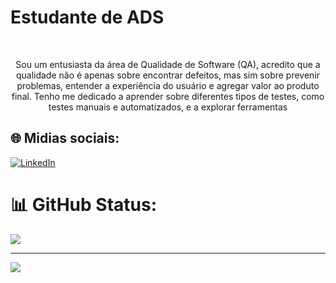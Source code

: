 <h1><align="center">
 Estudante de ADS
</h1><br>
<p align="center">
  Sou um entusiasta da área de Qualidade de Software (QA), acredito que a qualidade não é apenas sobre encontrar defeitos, mas sim sobre prevenir problemas, entender a experiência do usuário e agregar valor ao produto final.
 Tenho me dedicado a aprender sobre diferentes tipos de testes, como testes manuais e automatizados, e a explorar ferramentas
</p>



## 🌐 Midias sociais:
 [![LinkedIn](https://img.shields.io/badge/LinkedIn-%230077B5.svg?logo=linkedin&logoColor=white)](https://linkedin.com/in/gerfson-alves-bab324144) 

# 📊 GitHub Status:

![](https://github-readme-stats.vercel.app/api/top-langs/?username=gerfsonalves&theme=dracula&hide_border=false&include_all_commits=false&count_private=false&layout=compact)

---
[![](https://visitcount.itsvg.in/api?id=gerfsonalves&icon=0&color=3)](https://visitcount.itsvg.in)

<!-- Proudly created with GPRM ( https://gprm.itsvg.in ) -->

